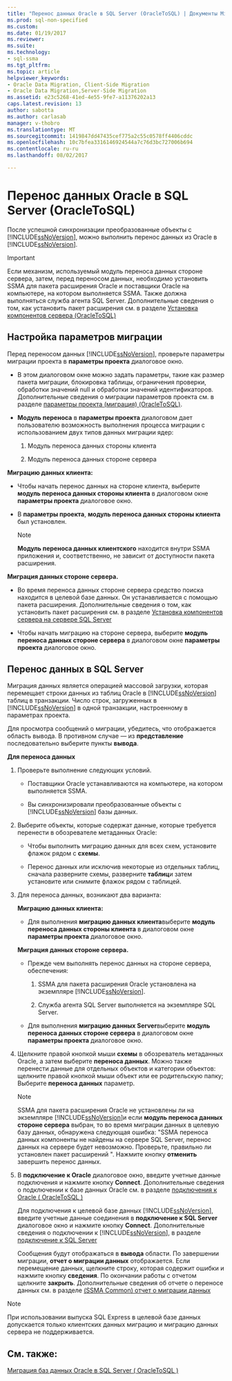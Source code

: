 ```yaml
---
title: "Перенос данных Oracle в SQL Server (OracleToSQL) | Документы Microsoft"
ms.prod: sql-non-specified
ms.custom: 
ms.date: 01/19/2017
ms.reviewer: 
ms.suite: 
ms.technology:
- sql-ssma
ms.tgt_pltfrm: 
ms.topic: article
helpviewer_keywords:
- Oracle Data Migration, Client-Side Migration
- Oracle Data Migration,Server-Side Migration
ms.assetid: e23c5268-41ed-4e55-9fe7-a11376202a13
caps.latest.revision: 13
author: sabotta
ms.author: carlasab
manager: v-thobro
ms.translationtype: MT
ms.sourcegitcommit: 1419847dd47435cef775a2c55c0578ff4406cddc
ms.openlocfilehash: 10c7bfea3316146924544a7c76d3bc727006b694
ms.contentlocale: ru-ru
ms.lasthandoff: 08/02/2017

---
```

# <a name="migrating-oracle-data-into-sql-server-oracletosql"></a>Перенос данных Oracle в SQL Server (OracleToSQL)
После успешной синхронизации преобразованные объекты с [!INCLUDE[ssNoVersion](../../includes/ssnoversion_md.md)], можно выполнить перенос данных из Oracle в [!INCLUDE[ssNoVersion](../../includes/ssnoversion_md.md)].  
  
> [!IMPORTANT]  
> Если механизм, используемый модуль переноса данных стороне сервера, затем, перед переносом данных, необходимо установить SSMA для пакета расширения Oracle и поставщики Oracle на компьютере, на котором выполняется SSMA. Также должна выполняться служба агента SQL Server. Дополнительные сведения о том, как установить пакет расширения см. в разделе [Установка компонентов сервера (OracleToSQL)](http://msdn.microsoft.com/en-us/33070e5f-4e39-4b70-ae81-b8af6e4983c5)  
  
## <a name="setting-migration-options"></a>Настройка параметров миграции  
Перед переносом данных [!INCLUDE[ssNoVersion](../../includes/ssnoversion_md.md)], проверьте параметры миграции проекта в **параметры проекта** диалоговое окно.  
  
-   В этом диалоговом окне можно задать параметры, такие как размер пакета миграции, блокировка таблицы, ограничения проверки, обработки значений null и обработки значений идентификаторов. Дополнительные сведения о миграции параметров проекта см. в разделе [параметры проекта (миграция) (OracleToSQL)](http://msdn.microsoft.com/en-us/fcd6b988-633b-4b2b-9f36-6368b5e86b60).  
  
-   **Модуль переноса** в **параметры проекта** диалоговом дает пользователю возможность выполнения процесса миграции с использованием двух типов данных миграции ядер:  
  
    1.  Модуль переноса данных стороны клиента  
  
    2.  Модуль переноса данных стороне сервера  
  
**Миграцию данных клиента:**  
  
-   Чтобы начать перенос данных на стороне клиента, выберите **модуль переноса данных стороны клиента** в диалоговом окне **параметры проекта** диалоговое окно.  
  
-   В **параметры проекта**, **модуль переноса данных стороны клиента** был установлен.  
  
    > [!NOTE]  
    > **Модуль переноса данных клиентского** находится внутри SSMA приложения и, соответственно, не зависит от доступности пакета расширения.  
  
**Миграция данных стороне сервера.**  
  
-   Во время переноса данных стороне сервера средство поиска находится в целевой базе данных. Он устанавливается с помощью пакета расширения. Дополнительные сведения о том, как установить пакет расширения см. в разделе [Установка компонентов сервера на сервере SQL Server](http://msdn.microsoft.com/en-us/33070e5f-4e39-4b70-ae81-b8af6e4983c5)  
  
-   Чтобы начать миграцию на стороне сервера, выберите **модуль переноса данных стороне сервера** в диалоговом окне **параметры проекта** диалоговое окно.  
  
## <a name="migrating-data-to-sql-server"></a>Перенос данных в SQL Server  
Миграция данных является операцией массовой загрузки, которая перемещает строки данных из таблиц Oracle в [!INCLUDE[ssNoVersion](../../includes/ssnoversion_md.md)] таблиц в транзакции. Число строк, загруженных в [!INCLUDE[ssNoVersion](../../includes/ssnoversion_md.md)] в одной транзакции, настроенному в параметрах проекта.  
  
Для просмотра сообщений о миграции, убедитесь, что отображается область вывода. В противном случае — из **представление** последовательно выберите пункты **вывода**.  
  
**Для переноса данных**  
  
1.  Проверьте выполнение следующих условий.  
  
    -   Поставщики Oracle устанавливаются на компьютере, на котором выполняется SSMA.  
  
    -   Вы синхронизировали преобразованные объекты с [!INCLUDE[ssNoVersion](../../includes/ssnoversion_md.md)] базы данных.  
  
2.  Выберите объекты, которые содержат данные, которые требуется перенести в обозревателе метаданных Oracle:  
  
    -   Чтобы выполнить миграцию данных для всех схем, установите флажок рядом с **схемы**.  
  
    -   Перенос данных или исключив некоторые из отдельных таблиц, сначала разверните схемы, разверните **таблиц**и затем установите или снимите флажок рядом с таблицей.  
  
3.  Для переноса данных, возникают два варианта:  
  
    **Миграцию данных клиента:**  
  
    -   Для выполнения **миграцию данных клиента**выберите **модуль переноса данных стороны клиента** в диалоговом окне **параметры проекта** диалоговое окно.  
  
    **Миграция данных стороне сервера.**  
  
    -   Прежде чем выполнять перенос данных на стороне сервера, обеспечения:  
  
        1.  SSMA для пакета расширения Oracle установлена на экземпляре [!INCLUDE[ssNoVersion](../../includes/ssnoversion_md.md)].  
  
        2.  Служба агента SQL Server выполняется на экземпляре SQL Server.  
  
    -   Для выполнения **миграцию данных Server**выберите **модуль переноса данных стороне сервера** в диалоговом окне **параметры проекта** диалоговое окно.  
  
4.  Щелкните правой кнопкой мыши **схемы** в обозреватель метаданных Oracle, а затем выберите **переноса данных**. Можно также перенести данные для отдельных объектов и категории объектов: щелкните правой кнопкой мыши объект или ее родительскую папку; Выберите **переноса данных** параметр.  
  
    > [!NOTE]  
    > SSMA для пакета расширения Oracle не установлены ли на экземпляре [!INCLUDE[ssNoVersion](../../includes/ssnoversion_md.md)]и если **модуль переноса данных стороне сервера** выбран, то во время миграции данных в целевую базу данных, обнаружена следующая ошибка: "SSMA переноса данных компоненты не найдены на сервере SQL Server, перенос данных на сервере будет невозможно. Проверьте, правильно ли установлен пакет расширений ". Нажмите кнопку **отменить** завершить перенос данных.  
  
5.  В **подключение к Oracle** диалоговое окно, введите учетные данные подключения и нажмите кнопку **Connect**. Дополнительные сведения о подключении к базе данных Oracle см. в разделе [подключения к Oracle &#40; OracleToSQL &#41;](../../ssma/oracle/connect-to-oracle-oracletosql.md)  
  
    Для подключения к целевой базе данных [!INCLUDE[ssNoVersion](../../includes/ssnoversion_md.md)], введите учетные данные соединения в **подключение к SQL Server** диалоговое окно и нажмите кнопку **Connect**. Дополнительные сведения о подключении к [!INCLUDE[ssNoVersion](../../includes/ssnoversion_md.md)], в разделе [подключение к SQL Server](http://msdn.microsoft.com/en-us/bb8c4bde-cfc2-4636-92ae-5dd24abe9536)  
  
    Сообщения будут отображаться в **вывода** области. По завершении миграции, **отчет о миграции данных** отображается. Если перемещение данных, щелкните строку, которая содержит ошибки и нажмите кнопку **сведения**. По окончании работы с отчетом щелкните **закрыть**. Дополнительные сведения об отчете о переносе данных см. в разделе [(SSMA Common) отчет о миграции данных](http://msdn.microsoft.com/en-us/bbfb9d88-5a98-4980-8d19-c5d78bd0d241)  
  
> [!NOTE]  
> При использовании выпуска SQL Express в целевой базе данных допускается только клиентских данных миграцию и миграцию данных сервера не поддерживается.  
  
## <a name="see-also"></a>См. также:  
[Миграция баз данных Oracle в SQL Server &#40; OracleToSQL &#41;](../../ssma/oracle/migrating-oracle-databases-to-sql-server-oracletosql.md)  
  

